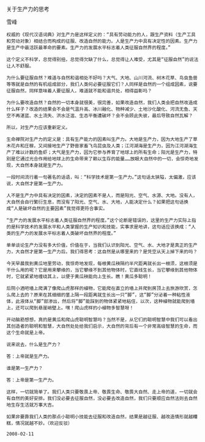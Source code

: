 关于生产力的思考

雪峰


    权威的《现代汉语词典》对生产力是这样定义的：“具有劳动能力的人，跟生产资料（生产工具和劳动对象）相结合而构成的征服、改造自然的能力。人是生产力中具有决定性的因素。生产力是生产中最活跃最革命的要素。生产力的发展水平标志着人类征服自然界的程度。”

    这个定义不科学，总觉得别扭，总觉得欠缺了什么，总觉得让人难受，尤其是“征服自然”的说法让人不舒服。

    为什么要征服自然？难道与自然和谐相处不好吗？大气、大地、山川河流、树木花草、鸟虫鱼兽等等就是自然的有机组成部分，我们人类何必要征服它们？人同样是自然的一个组成因素，说要征服自然，同样意味着人要征服人，难道就不能和谐共处，相得益彰吗？

    为什么要改造自然？自然的一切本身就很美，很完善，如果改造自然，我们人类会把自然改造成什么样子？改造的结果会不会是气温升高、冰川融化、物种减少、土地沙化酸化、河流无鱼、天空不再湛蓝、水土流失、洪水泛滥、生态平衡遭破坏？会不会顾此失彼，最后导致自然瓦解？

    所以，对生产力应该重新定义。

    生命禅院对生产力的定义是：具有生产能力的因素叫生产力。大地是生产力，因为大地生产了草木花卉和庄稼，又间接地生产了野兽家畜飞鸟昆虫及人类；江河湖海是生产力，因为江河湖海生产了难以计数的鱼虾；大气是生产力，因为它参与养育了地球上的所有生命；阳光是生产力，特别是它通过光合作用给地球上的生命带来了赖以生存的能量……放眼大自然中的一切，会惊奇地发现，大自然本身就是生产力。

    一段时间流行着一句著名的话语，叫：“科学技术是第一生产力。”这句话太狭隘，太偏激，应该说，大自然才是第一生产力。

    人不是生产力中具有决定的因素，决定的因素不是人，而是阳光、空气、水源、大地。没有人，大自然会自行繁衍生息，而没有了阳光、空气、水、大地，人能决定什么？如果把这句话换成“人是破坏自然的主要因素”我觉得更符合事实。

    “生产力的发展水平标志着人类征服自然界的程度。”这个论断是错误的，这里的生产力实际上指的是科学技术的发展水平和人类掌握的生产知识和技能，实事求是地讲，这句话应该换成：“人类的生产力的发展水平标志着人类破坏自然界的程度。”

    单单谈论生产力没有多大价值，价值在于，当我们认识到阳光、空气、水、大地才是真正的生产力，大自然才是第一生产力后，我们得思考：这自然是从哪里来的？是凭空从天上掉下来的吗？

    今天早晨我到黄瓜地里劳动，我惊奇地发现，每根黄瓜秧隔约半尺距离就长出一根须，这根须是干什么用的呢？它是用来攀缘的，当它攀缘不到其他物体时，它直线生长，当它攀缘到其他物体时，它就紧紧地缠绕其上，以便于黄瓜秧能向上生长。瞧！黄瓜多聪明！

    后院小酒吧墙上爬满了像爬山虎那样的植物，它能爬在直立的墙上并爬到房顶上去旅游欣赏，怎么爬上去的？原来在其细细的茎上隔一段距离就生长出一只“脚”，这“脚”分泌着一种粘性液体，此液体从“脚”部渗出，然后将“脚”能踩到的物体紧紧地粘住，以次，这种植物就能爬到墙上，还可以爬到悬崖峭壁上。嘿！爬山虎样的小植物多智慧呀！

    开动脑筋想想，真的是黄瓜和爬山虎聪明智慧吗？当然不是，从它们的聪明智慧中我们可以看出其创造者的聪明和智慧，大自然处处给我们启示，大自然的背后有一个非常高级智慧的生命，而这个生命就是上帝。

    说来说去，什么是生产力？

    答：上帝就是生产力。

    谁是第一生产力？

    答：上帝是第一生产力。

    这样，一切就简单了。我们人类只要敬畏上帝、敬畏生命、敬畏大自然、走上帝的道，一切就会有自然的美好安排。我们没必要去征服自然，没必要去改造自然，我们只要顺应自然法则去自然地生存生活就万事大吉。

    如果非要靠我们人类的那点小聪明小技能去征服和改造自然，结果是越征服、越改造情形就越糟糕，情况就越不妙。（欢迎反驳）

    2008-02-11



